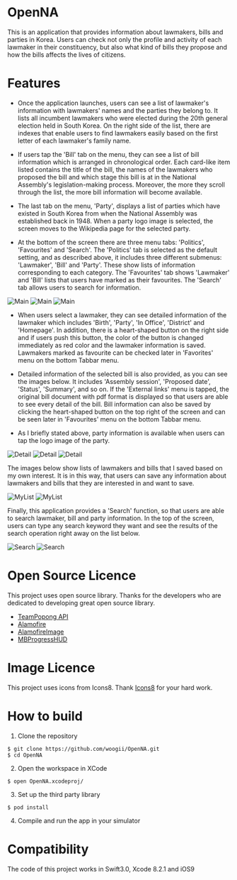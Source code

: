 # OpenNA
This is an application that provides information about lawmakers, bills and parties in Korea. Users can check not only the profile and activity of each lawmaker in their constituency, but also what kind of bills they propose and how the bills affects the lives of citizens.

# Features 

* Once the application launches, users can see a list of lawmaker's information with lawmakers' names and the parties they belong to. It lists all incumbent lawmakers who were elected during the 20th general election held in South Korea. On the right side of the list, there are indexes that enable users to find lawmakers easily based on the first letter of each lawmaker's family name. 

* If users tap the 'Bill' tab on the menu, they can see a list of bill information which is arranged in chronological order. Each card-like item listed contains the title of the bill, the names of the lawmakers who proposed the bill and which stage this bill is at in the National Assembly's legislation-making process. Moreover, the more they scroll through the list, the more bill information will become available. 

* The last tab on the menu, 'Party', displays a list of parties which have existed in South Korea from when the National Assembly was established back in 1948. When a party logo image is selected, the screen moves to the Wikipedia page for the selected party.

* At the bottom of the screen there are three menu tabs: 'Politics', 'Favourites' and 'Search'. The 'Politics' tab is selected as the default setting, and as described above, it includes three different submenus: 'Lawmaker', 'Bill' and 'Party'. These show lists of information corresponding to each category. The 'Favourites' tab shows 'Lawmaker' and 'Bill' lists that users have marked as their favourites. The 'Search' tab allows users to search for information.

![Main](ScreenShot/Main_Lawmaker.png)
![Main](ScreenShot/Main_Bill.png)
![Main](ScreenShot/Main_Party.png)  

* When users select a lawmaker, they can see detailed information of the lawmaker which includes 'Birth', 'Party', 'In Office', 'District' and 'Homepage'. In addition, there is a heart-shaped button on the right side and if users push this button, the color of the button is changed immediately as red color and the lawmaker information is saved. Lawmakers marked as favourite can be checked later in 'Favorites' menu on the bottom Tabbar menu. 

* Detailed information of the selected bill is also provided, as you can see the images below. It includes 'Assembly session', 'Proposed date', 'Status', 'Summary', and so on. If the 'External links' menu is tapped, the original bill document with pdf format is displayed so that users are able to see every detail of the bill. Bill information can also be saved by clicking the heart-shaped button on the top right of the screen and can be seen later in 'Favourites' menu on the bottom Tabbar menu. 


* As I briefly stated above, party information is available when users can tap the logo image of the party.

![Detail](ScreenShot/Lawmaker_Detail.png)
![Detail](ScreenShot/Bill_Detail.PNG)
![Detail](ScreenShot/Party_Detail.png)

The images below show lists of lawmakers and bills that I saved based on my own interest. It is in this way, that users can save any information about lawmakers and bills that they are interested in and want to save.

![MyList](ScreenShot/Lawmaker_InList.PNG)
![MyList](ScreenShot/Bill_InList.PNG)

Finally, this application provides a 'Search' function, so that users are able to search lawmaker, bill and party information. In the top of the screen, users can type any search keyword they want and see the results of the search operation right away on the list below.

![Search](ScreenShot/Search_Result_Noh.png)
![Search](ScreenShot/Search_Result_Moon.png)


# Open Source Licence

This project uses open source library. Thanks for the developers who are dedicated to developing great open source library. 

*  [TeamPopong API](http://data.popong.com/)
*  [Alamofire](https://github.com/Alamofire/Alamofire)
*  [AlamofireImage](https://github.com/Alamofire/AlamofireImage)
*  [MBProgressHUD](https://github.com/jdg/MBProgressHUD)

# Image Licence 

This project uses icons from Icons8. Thank [Icons8](https://icons8.com/) for your hard work. 

# How to build 

1) Clone the repository 

```
$ git clone https://github.com/woogii/OpenNA.git
$ cd OpenNA
```
2) Open the workspace in XCode 

```
$ open OpenNA.xcodeproj/
```
3) Set up the third party library 

```
$ pod install
```

4) Compile and run the app in your simulator 

# Compatibility 
The code of this project works in Swift3.0, Xcode 8.2.1 and iOS9 
